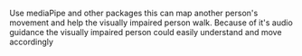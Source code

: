 Use mediaPipe and other packages this can map another person's movement and help the visually impaired person walk.
Because of it's audio guidance the visually impaired person could easily understand and move accordingly   
